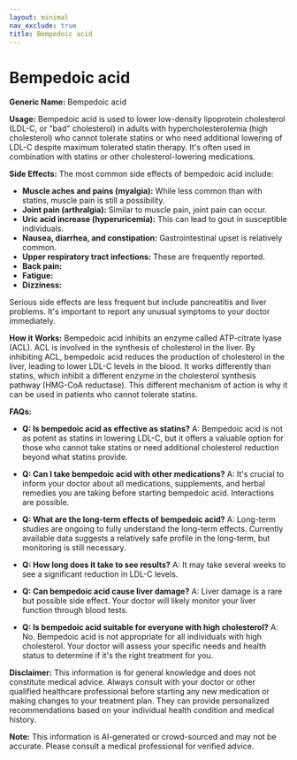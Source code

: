 ```yaml
---
layout: minimal
nav_exclude: true
title: Bempedoic acid
---
```


# Bempedoic acid

**Generic Name:** Bempedoic acid

**Usage:** Bempedoic acid is used to lower low-density lipoprotein cholesterol (LDL-C, or "bad" cholesterol) in adults with hypercholesterolemia (high cholesterol) who cannot tolerate statins or who need additional lowering of LDL-C despite maximum tolerated statin therapy. It's often used in combination with statins or other cholesterol-lowering medications.


**Side Effects:**  The most common side effects of bempedoic acid include:

* **Muscle aches and pains (myalgia):**  While less common than with statins, muscle pain is still a possibility.
* **Joint pain (arthralgia):** Similar to muscle pain, joint pain can occur.
* **Uric acid increase (hyperuricemia):** This can lead to gout in susceptible individuals.
* **Nausea, diarrhea, and constipation:** Gastrointestinal upset is relatively common.
* **Upper respiratory tract infections:** These are frequently reported.
* **Back pain:**
* **Fatigue:**
* **Dizziness:**

Serious side effects are less frequent but include pancreatitis and liver problems.  It's important to report any unusual symptoms to your doctor immediately.


**How it Works:** Bempedoic acid inhibits an enzyme called ATP-citrate lyase (ACL).  ACL is involved in the synthesis of cholesterol in the liver. By inhibiting ACL, bempedoic acid reduces the production of cholesterol in the liver, leading to lower LDL-C levels in the blood.  It works differently than statins, which inhibit a different enzyme in the cholesterol synthesis pathway (HMG-CoA reductase). This different mechanism of action is why it can be used in patients who cannot tolerate statins.


**FAQs:**

* **Q: Is bempedoic acid as effective as statins?** A:  Bempedoic acid is not as potent as statins in lowering LDL-C, but it offers a valuable option for those who cannot take statins or need additional cholesterol reduction beyond what statins provide.

* **Q: Can I take bempedoic acid with other medications?** A:  It's crucial to inform your doctor about all medications, supplements, and herbal remedies you are taking before starting bempedoic acid.  Interactions are possible.

* **Q: What are the long-term effects of bempedoic acid?** A: Long-term studies are ongoing to fully understand the long-term effects.  Currently available data suggests a relatively safe profile in the long-term, but monitoring is still necessary.

* **Q: How long does it take to see results?** A:  It may take several weeks to see a significant reduction in LDL-C levels.

* **Q:  Can bempedoic acid cause liver damage?** A: Liver damage is a rare but possible side effect. Your doctor will likely monitor your liver function through blood tests.

* **Q: Is bempedoic acid suitable for everyone with high cholesterol?** A:  No. Bempedoic acid is not appropriate for all individuals with high cholesterol. Your doctor will assess your specific needs and health status to determine if it's the right treatment for you.


**Disclaimer:** This information is for general knowledge and does not constitute medical advice. Always consult with your doctor or other qualified healthcare professional before starting any new medication or making changes to your treatment plan. They can provide personalized recommendations based on your individual health condition and medical history.


**Note:** This information is AI-generated or crowd-sourced and may not be accurate. Please consult a medical professional for verified advice.